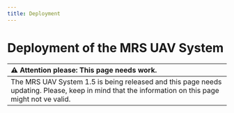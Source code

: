```yaml
---
title: Deployment
---
```


# Deployment of the MRS UAV System

| :warning: **Attention please: This page needs work.**                                                                                             |
| :---                                                                                                                                                                                           |
| The MRS UAV System 1.5 is being released and this page needs updating. Please, keep in mind that the information on this page might not ve valid.                                          |
